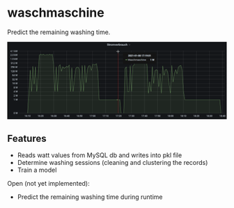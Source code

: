 # waschmaschine

Predict the remaining washing time.

![grafana](grafana.png)

## Features

* Reads watt values from MySQL db and writes into pkl file
* Determine washing sessions (cleaning and clustering the records)
* Train a model

Open (not yet implemented):

* Predict the remaining washing time during runtime

